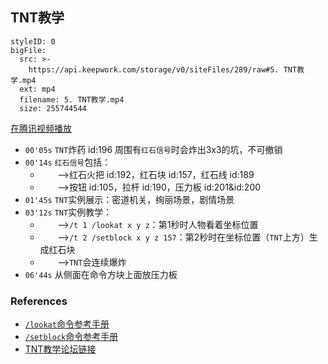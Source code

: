 ## TNT教学
```@BigFile
styleID: 0
bigFile:
  src: >-
    https://api.keepwork.com/storage/v0/siteFiles/289/raw#5. TNT教学.mp4
  ext: mp4
  filename: 5. TNT教学.mp4
  size: 255744544
```
[在腾讯视频播放](https://v.qq.com/x/page/k0380jvubux.html)


- `00'05s` `TNT`炸药 id:196 周围有`红石信号`时会炸出3x3的坑，不可撤销
- `00'14s` `红石信号`包括：
  - &nbsp;&nbsp;&nbsp;&nbsp;&nbsp;&nbsp;&nbsp;-->红石火把 id:192，红石块 id:157，红石线 id:189
  - &nbsp;&nbsp;&nbsp;&nbsp;&nbsp;&nbsp;&nbsp;-->按钮 id:105，拉杆 id:190，压力板 id:201&id:200
- `01'45s` `TNT`实例展示：密道机关，绚丽场景，剧情场景
- `03'12s` `TNT`实例教学：
  - &nbsp;&nbsp;&nbsp;&nbsp;&nbsp;&nbsp;&nbsp;-->`/t 1 /lookat x y z`：第1秒时人物看着坐标位置
  - &nbsp;&nbsp;&nbsp;&nbsp;&nbsp;&nbsp;&nbsp;-->`/t 2 /setblock x y z 157`：第2秒时在坐标位置（`TNT`上方）生成红石块
  - &nbsp;&nbsp;&nbsp;&nbsp;&nbsp;&nbsp;&nbsp;-->`TNT`会连续爆炸
- `06'44s`  从侧面在命令方块上面放压力板
  
### References
- [`/lookat`命令参考手册](cmd_lookat)
- [`/setblock`命令参考手册](cmd_setblock)
- [TNT教学论坛链接](http://bbs.paraengine.com/forum.php?mod=viewthread&tid=72)